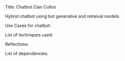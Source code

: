 Title: Chatbot 
Cian Culloo

Hybrid chatbot using bot generative and retreival models. 

Use Cases for chatbot: 

List of techniques used: 

Reflections:

List of dependencies:
